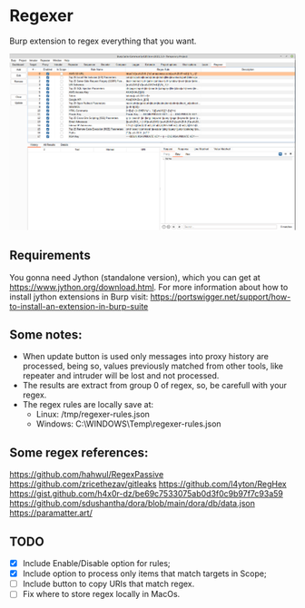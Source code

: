 # Regexer

Burp extension to regex everything that you want.

![Regexer image](regexer.png)

## Requirements

You gonna need Jython (standalone version), which you can get at https://www.jython.org/download.html. For more information about how to install jython extensions in Burp visit: https://portswigger.net/support/how-to-install-an-extension-in-burp-suite

## Some notes:

- When update button is used only messages into proxy history are processed, being so, values previously matched from other tools, like repeater and intruder will be lost and not processed.
- The results are extract from group 0 of regex, so, be carefull with your regex.
- The regex rules are locally save at:
    - Linux: /tmp/regexer-rules.json
    - Windows: C:\\WINDOWS\\Temp\\regexer-rules.json

## Some regex references: 

https://github.com/hahwul/RegexPassive
https://github.com/zricethezav/gitleaks
https://github.com/l4yton/RegHex
https://gist.github.com/h4x0r-dz/be69c7533075ab0d3f0c9b97f7c93a59
https://github.com/sdushantha/dora/blob/main/dora/db/data.json
https://paramatter.art/

## TODO

- [x] Include Enable/Disable option for rules;
- [x] Include option to process only items that match targets in Scope;
- [ ] Include button to copy URIs that match regex.
- [ ] Fix where to store regex locally in MacOs.

